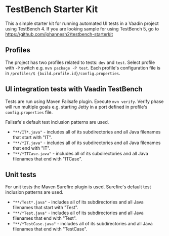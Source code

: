 # TestBench Starter Kit

This a simple starter kit for running automated UI tests in a Vaadin project using TestBench 4.
If you are looking sample for using TestBench 5, go to https://github.com/johannesh2/testbench-starterkit

## Profiles 
The project has two profiles related to tests: `dev` and `test`. Select profile with `-P` switch e.g. `mvn package -P test`. Each profile's configuration file is in `/profiles/$ {build.profile.id}/config.properties`.

## UI integration tests with Vaadin TestBench
Tests are run using Maven Failsafe plugin. Execute `mvn verify`. Verify phase will run multiple goals e.g. starting Jetty in a port defined in profile's `config.properties` file.

Failsafe's default test inclusion patterns are used.
* `"**/IT*.java"` - includes all of its subdirectories and all Java filenames that start with "IT".
* `"**/*IT.java"` - includes all of its subdirectories and all Java filenames that end with "IT".
* `"**/*ITCase.java"` - includes all of its subdirectories and all Java filenames that end with "ITCase".

## Unit tests
For unit tests the Maven Surefire plugin is used. Surefire's default test inclusion patterns are used.
* `"**/Test*.java"` - includes all of its subdirectories and all Java filenames that start with "Test".
* `"**/*Test.java"` - includes all of its subdirectories and all Java filenames that end with "Test".
* `"**/*TestCase.java"` - includes all of its subdirectories and all Java filenames that end with "TestCase".
